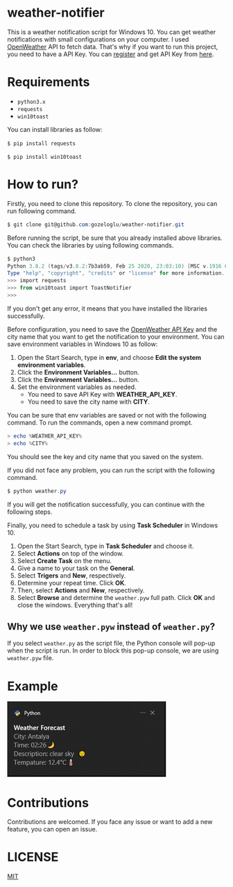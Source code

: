 # weather-notifier

This is a weather notification script for Windows 10. You can get weather notifications with small configurations on your computer. I used [OpenWeather](https://openweathermap.org/) API to fetch data. That's why if you want to run this project, you need to have a API Key. You can [register](https://home.openweathermap.org/users/sign_up) and get API Key from [here](https://openweathermap.org/price). 

# Requirements

- `python3.x`
- `requests`
- `win10toast`

You can install libraries as follow:

`$ pip install requests`

`$ pip install win10toast`

# How to run?

Firstly, you need to clone this repository. To clone the repository, you can run following command. 

```powershell
$ git clone git@github.com:gozeloglu/weather-notifier.git
```

Before running the script, be sure that you already installed above libraries. You can check the libraries by using following commands. 

```powershell
$ python3
Python 3.8.2 (tags/v3.8.2:7b3ab59, Feb 25 2020, 23:03:10) [MSC v.1916 64 bit (AMD64)] on win32
Type "help", "copyright", "credits" or "license" for more information.
>>> import requests
>>> from win10toast import ToastNotifier
>>> 
```

If you don't get any error, it means that you have installed the libraries successfully.

Before configuration, you need to save the [OpenWeather API Key](https://openweathermap.org/api) and the city name that you want to get the notification to your environment. You can save environment variables in Windows 10 as follow:

1. Open the Start Search, type in **env**, and choose **Edit the system environment variables**.
2. Click the **Environment Variables…** button.
3. Click the **Environment Variables…** button.
4. Set the environment variables as needed.
    - You need to save API Key with **WEATHER_API_KEY**.
    - You need to save the city name with **CITY**. 

You can be sure that env variables are saved or not with the following command. To run the commands, open a new command prompt.

```powershell
> echo %WEATHER_API_KEY%
> echo %CITY%
```

You should see the key and city name that you saved on the system. 

If you did not face any problem, you can run the script with the following command. 
```powershell
$ python weather.py
```

If you will get the notification successfully, you can continue with the following steps. 

Finally, you need to schedule a task by using **Task Scheduler** in Windows 10. 

1. Open the Start Search, type in **Task Scheduler** and choose it. 
2. Select **Actions** on top of the window.
3. Select **Create Task** on the menu.
4. Give a name to your task on the **General**.
5. Select **Trigers** and **New**, respectively.
6. Determine your repeat time. Click **OK**.
7. Then, select **Actions** and **New**, respectively.
8. Select **Browse** and determine the `weather.pyw` full path. Click **OK** and close the windows. Everything that's all!

## Why we use `weather.pyw` instead of `weather.py`?

If you select `weather.py` as the script file, the Python console will pop-up when the script is run. In order to block this pop-up console, we are using `weather.pyw` file. 

# Example

![Example](/example/example.jpg)

# Contributions

Contributions are welcomed. If you face any issue or want to add a new feature, you can open an issue. 

# LICENSE

[MIT](LICENSE)